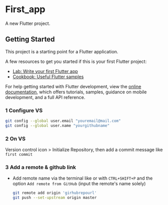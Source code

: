 # First_app

A new Flutter project.

## Getting Started

This project is a starting point for a Flutter application.

A few resources to get you started if this is your first Flutter project:

- [Lab: Write your first Flutter app](https://docs.flutter.dev/get-started/codelab)
- [Cookbook: Useful Flutter samples](https://docs.flutter.dev/cookbook)

For help getting started with Flutter development, view the
[online documentation](https://docs.flutter.dev/), which offers tutorials,
samples, guidance on mobile development, and a full API reference.

### 1 Configure VS
  ```bash
  git config --global user.email "youremail@mail.com"
  git config --global user.name "yourgithubname"
  ```
### 2 On VS
Version control icon > Initialize Repository, then add a commit message like `first commit`

### 3 Add a remote & github link
- Add remote name via the terminal like or with `CTRL+SHIFT+P` and the option `Add remote from GitHub` (input the remote's name solely)
	```bash
	git remote add origin 'girhubrepourl'
	git push --set-upstream origin master
	```

